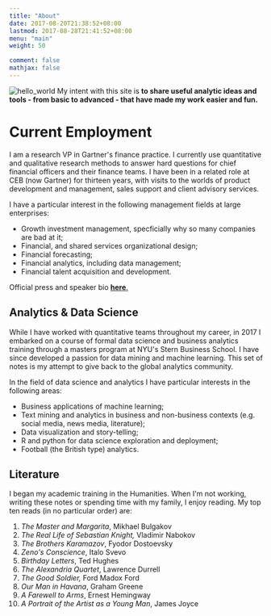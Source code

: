 ```yaml
---
title: "About"
date: 2017-08-20T21:38:52+08:00
lastmod: 2017-08-28T21:41:52+08:00
menu: "main"
weight: 50

comment: false
mathjax: false
---
```

![hello_world](/./about_files/hello_world.jpg)
My intent with this site is **to share useful analytic ideas and tools  - from basic to advanced - that have made my work easier and fun.**

<h1>Current Employment</h1>

I am a research VP in Gartner's finance practice. I currently use quantitative and qualitative research methods to answer hard questions for chief financial officers and their finance teams. I have been in a related role at CEB (now Gartner) for thirteen years, with visits to the worlds of product development and management, sales support and client advisory services.

I have a particular interest in the following management fields at large enterprises: 

<ul>
<li>Growth investment management, specficially why so many companies are bad at it; </li>
<li>Financial, and shared services organizational design; </li>
<li>Financial forecasting;</li>
<li>Financial analytics, including data management; </li>
<li>Financial talent acquisition and development. </li>
</ul>


Official press and speaker bio 
[**here**.](https://news.cebglobal.com/Tim-Raiswell)

<h2>Analytics & Data Science</h2>
While I have worked with quantitative teams throughout my career, in 2017 I embarked on a course of formal data science and business analytics training through a masters program at NYU's Stern Business School. I have since developed a passion for data mining and machine learning. This set of notes is my attempt to give back to the global analytics community. 

In the field of data science and analytics I have particular interests in the following areas:

<ul>
<li>Business applications of machine learning; </li>
<li>Text mining and analytics in business and non-business contexts (e.g. social media, news media, literature); </li>
<li>Data visualization and story-telling; </li>
<li>R and python for data science exploration and deployment;</li>
<li>Football (the British type) analytics.</li>
</ul>


<h2>Literature</h2>
I began my academic training in the Humanities. When I'm not working, writing these notes or spending time with my family, I enjoy reading. My top ten reads (in no particular order) are:

1. *The Master and Margarita*, Mikhael Bulgakov
2. *The Real Life of Sebastian Knight,* Vladimir Nabokov
3. *The Brothers Karamazov*, Fyodor Dostoevsky
4. *Zeno's Conscience*, Italo Svevo
5. *Birthday Letters*, Ted Hughes
6. *The Alexandria Quartet*, Lawrence Durrell
7. *The Good Soldier,* Ford Madox Ford
8. *Our Man in Havana*, Graham Greene
9. *A Farewell to Arms*, Ernest Hemingway
10. *A Portrait of the Artist as a Young Man*, James Joyce

